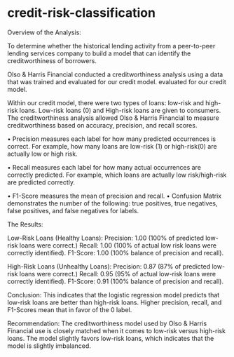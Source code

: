 # credit-risk-classification

Overview of the Analysis:

To determine whether the historical lending activity from a peer-to-peer lending services company to build a model that can identify the creditworthiness of borrowers.

Olso & Harris Financial conducted a creditworthiness analysis using a data that was trained and evaluated for our credit model. evaluated for our credit model. 

Within our credit model, there were two types of loans: low-risk and high-risk loans. Low-risk loans (0) and High-risk loans are given to consumers. The creditworthiness analysis allowed Olso & Harris Financial to measure creditworthiness based on accuracy, precision, and recall scores.

 

•	Precision measures each label for how many predicted occurrences is correct. For example, how many loans are low-risk (1) or high-risk(0) are actually low or high risk.

•	Recall measures each label for how many actual occurrences are correctly predicted. For example, which loans are actually low risk/high-risk are predicted correctly.

•	F1-Score measures the mean of precision and recall.
•	Confusion Matrix demonstrates the number of the following: true positives, true negatives, false positives, and false negatives for labels.

The Results:

Low-Risk Loans (Healthy Loans): Precision: 1.00 (100% of predicted low-risk loans were correct.) Recall: 1.00 (100% of actual low risk loans were correctly identified). F1-Score: 1.00 (100% balance of precision and recall).

High-Risk Loans (Unhealthy Loans): Precision: 0.87 (87% of predicted low-risk loans were correct.) Recall: 0.95 (95% of actual low-risk loans were correctly identified). F1-Score: 0.91 (100% balance of precision and recall).

Conclusion: This indicates that the logistic regression model predicts that low-risk loans are better than high-risk loans. Higher precision, recall, and F1-Scores mean that in favor of the 0 label.

Recommendation: The creditworthiness model used by Olso & Harris Financial use is closely matched when it comes to low-risk versus high-risk loans. The model slightly favors low-risk loans, which indicates that the model is slightly imbalanced. 
